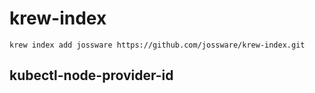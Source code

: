 # krew-index

``` shell
krew index add jossware https://github.com/jossware/krew-index.git
```

## kubectl-node-provider-id

